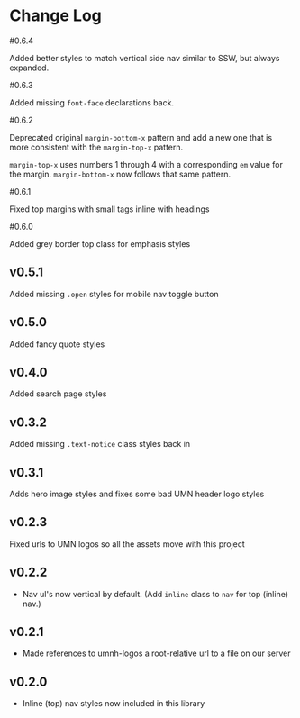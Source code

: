 # Change Log

#0.6.4

Added better styles to match vertical side nav similar to SSW, but always expanded.

#0.6.3

Added missing `font-face` declarations back.

#0.6.2

Deprecated original `margin-bottom-x` pattern and add a new one that is more consistent with the `margin-top-x` pattern.

`margin-top-x` uses numbers 1 through 4 with a corresponding `em` value for the margin. `margin-bottom-x` now follows that same pattern.

#0.6.1

Fixed top margins with small tags inline with headings

#0.6.0

Added grey border top class for emphasis styles

## v0.5.1

Added missing `.open` styles for mobile nav toggle button

## v0.5.0

Added fancy quote styles

## v0.4.0

Added search page styles

## v0.3.2

Added missing `.text-notice` class styles back in

## v0.3.1

Adds hero image styles and fixes some bad UMN header logo styles

## v0.2.3

Fixed urls to UMN logos so all the assets move with this project

## v0.2.2

* Nav ul's now vertical by default. (Add `inline` class to `nav` for top (inline) nav.)

## v0.2.1

* Made references to umnh-logos a root-relative url to a file on our server

## v0.2.0

* Inline (top) nav styles now included in this library

